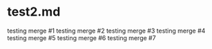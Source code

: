 # test2.md

testing merge #1
testing merge #2
testing merge #3
testing merge #4
testing merge #5
testing merge #6
testing merge #7
